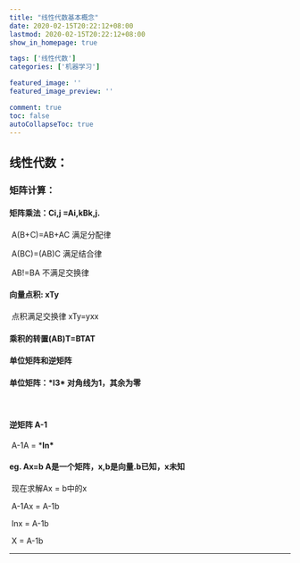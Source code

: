 ```yaml
---
title: "线性代数基本概念"
date: 2020-02-15T20:22:12+08:00
lastmod: 2020-02-15T20:22:12+08:00
show_in_homepage: true

tags: ['线性代数']
categories: ['机器学习']

featured_image: ''
featured_image_preview: ''

comment: true
toc: false
autoCollapseToc: true
---
```


<!--more-->

## 线性代数：

###     矩阵计算：

#### 		矩阵乘法：Ci,j =Ai,kBk,j.

​			A(B+C)=AB+AC 满足分配律

​			A(BC)=(AB)C  满足结合律

​			AB!=BA      不满足交换律

#### 		向量点积:    xTy

​			点积满足交换律 xTy=yxx

#### 		乘积的转置(AB)T=BTAT

#### 	    单位矩阵和逆矩阵

#### 		单位矩阵：***I3\***   对角线为1，其余为零

​                                   

#### 		逆矩阵 A-1

​	  		  A-1A = ***In\***

#### eg.	Ax=b  A是一个矩阵，x,b是向量.b已知，x未知

​		现在求解Ax = b中的x

​			    A-1Ax = A-1b

​		 	   Inx = A-1b

​		  	  X = A-1b

----





